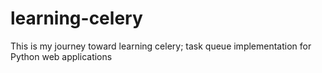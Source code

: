 # learning-celery
This is my journey toward learning celery; task queue implementation for Python web applications
